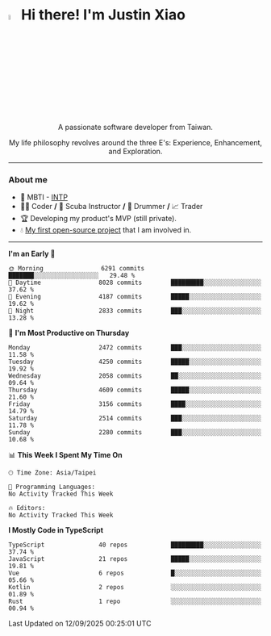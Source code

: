 # <img src="https://media.giphy.com/media/hvRJCLFzcasrR4ia7z/giphy.gif" width="5%">Hi there! I'm Justin Xiao
<p align="center">A passionate software developer from Taiwan.  </p>
<p align="center">My life philosophy revolves around the three E's: Experience, Enhancement, and Exploration.</p>

---
### About me
- 👀 MBTI - [INTP](https://www.16personalities.com/intp-personality)
- 👨‍💻 Coder **/** 🤿 Scuba Instructor **/** 🥁 Drummer **/** 📈 Trader
- 🏆 Developing my product's MVP (still private).
- 💧 [My first open-source project](https://github.com/Game-as-a-Service/Game-Lobby-Web) that I am involved in.

---
<!--START_SECTION:waka-->
**I'm an Early 🐤** 

```text
🌞 Morning                6291 commits        ███████░░░░░░░░░░░░░░░░░░   29.48 % 
🌆 Daytime                8028 commits        █████████░░░░░░░░░░░░░░░░   37.62 % 
🌃 Evening                4187 commits        █████░░░░░░░░░░░░░░░░░░░░   19.62 % 
🌙 Night                  2833 commits        ███░░░░░░░░░░░░░░░░░░░░░░   13.28 % 
```
📅 **I'm Most Productive on Thursday** 

```text
Monday                   2472 commits        ███░░░░░░░░░░░░░░░░░░░░░░   11.58 % 
Tuesday                  4250 commits        █████░░░░░░░░░░░░░░░░░░░░   19.92 % 
Wednesday                2058 commits        ██░░░░░░░░░░░░░░░░░░░░░░░   09.64 % 
Thursday                 4609 commits        █████░░░░░░░░░░░░░░░░░░░░   21.60 % 
Friday                   3156 commits        ████░░░░░░░░░░░░░░░░░░░░░   14.79 % 
Saturday                 2514 commits        ███░░░░░░░░░░░░░░░░░░░░░░   11.78 % 
Sunday                   2280 commits        ███░░░░░░░░░░░░░░░░░░░░░░   10.68 % 
```


📊 **This Week I Spent My Time On** 

```text
🕑︎ Time Zone: Asia/Taipei

💬 Programming Languages: 
No Activity Tracked This Week

🔥 Editors: 
No Activity Tracked This Week
```

**I Mostly Code in TypeScript** 

```text
TypeScript               40 repos            █████████░░░░░░░░░░░░░░░░   37.74 % 
JavaScript               21 repos            █████░░░░░░░░░░░░░░░░░░░░   19.81 % 
Vue                      6 repos             █░░░░░░░░░░░░░░░░░░░░░░░░   05.66 % 
Kotlin                   2 repos             ░░░░░░░░░░░░░░░░░░░░░░░░░   01.89 % 
Rust                     1 repo              ░░░░░░░░░░░░░░░░░░░░░░░░░   00.94 % 
```




 Last Updated on 12/09/2025 00:25:01 UTC
<!--END_SECTION:waka-->
